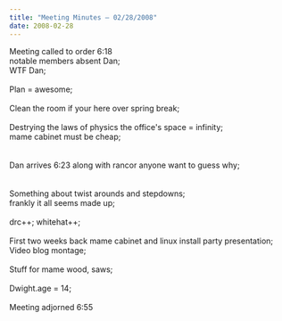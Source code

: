 ```yaml
---
title: "Meeting Minutes – 02/28/2008"
date: 2008-02-28
---
```

Meeting called to order 6:18<br />
notable members absent Dan;<br />
WTF Dan;<br />
<br />
Plan = awesome;<br />
<br />
Clean the room if your here over spring break;<br />
<br />
Destrying the laws of physics the office's space = infinity;<br />
mame cabinet must be cheap;<br />
<br />
<br />
Dan arrives 6:23 along with rancor anyone want to guess why;<br />
<br />
<br />
Something about twist arounds and stepdowns;<br />
frankly it all seems made up;<br />
<br />
drc++; whitehat++;<br />
<br />
First two weeks back mame cabinet and linux install party presentation;<br />
Video blog montage;<br />
<br />
Stuff for mame wood, saws;<br />
<br />
Dwight.age = 14;<br />
<br />
Meeting adjorned 6:55